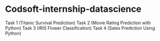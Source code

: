 # Codsoft-internship-datascience
Task 1 (Titanic Survival Prediction)
Task 2 (Movie Rating Prediction with Python)
Task 3 (IRIS Flower Classification)
Task 4 (Sales Prediction Using Python)
